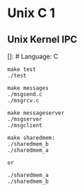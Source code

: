 # Unix C 1

## Unix Kernel IPC
[]: # Language: C

```
make test
./test

make messages
./msgsend.c
./msgrcv.c

make messageserver
./msgserver
./msgclient

make sharedmem:
./sharedmem_b
./sharedmem_a

or

./sharedmem_a
./sharedmem_b
```
